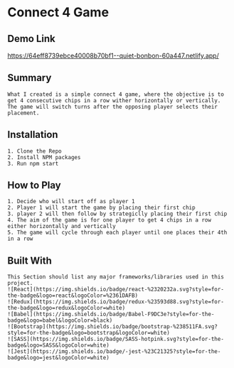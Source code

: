 # Connect 4 Game

## Demo Link
https://64eff8739ebce40008b70bf1--quiet-bonbon-60a447.netlify.app/

## Summary
    What I created is a simple connect 4 game, where the objective is to get 4 consecutive chips in a row wither horizontally or vertically.
    The game will switch turns after the opposing player selects their placement.

## Installation
    1. Clone the Repo
    2. Install NPM packages
    3. Run npm start

## How to Play
    1. Decide who will start off as player 1
    2. Player 1 will start the game by placing their first chip
    3. player 2 will then follow by strategiclly placing their first chip
    4. The aim of the game is for one player to get 4 chips in a row either horizontally and vertically 
    5. The game will cycle through each player until one places their 4th in a row

## Built With
    This Section should list any major frameworks/libraries used in this project.
    ![React](https://img.shields.io/badge/react-%2320232a.svg?style=for-the-badge&logo=react&logoColor=%2361DAFB)
    ![Redux](https://img.shields.io/badge/redux-%23593d88.svg?style=for-the-badge&logo=redux&logoColor=white)
    ![Babel](https://img.shields.io/badge/Babel-F9DC3e?style=for-the-badge&logo=babel&logoColor=black)
    ![Bootstrap](https://img.shields.io/badge/bootstrap-%238511FA.svg?style=for-the-badge&logo=bootstrap&logoColor=white)
    ![SASS](https://img.shields.io/badge/SASS-hotpink.svg?style=for-the-badge&logo=SASS&logoColor=white)
    ![Jest](https://img.shields.io/badge/-jest-%23C21325?style=for-the-badge&logo=jest&logoColor=white)